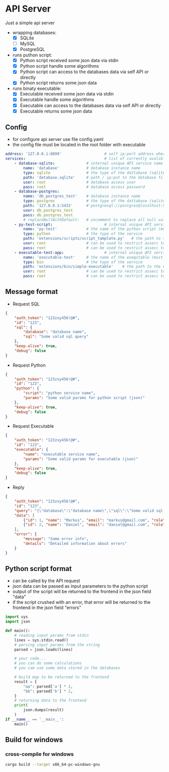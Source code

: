# API Server

Just a simple api server

- wrapping databases:
  - [x] SQLite
  - [ ] MySQL
  - [x] PostgreSQL
- runs puthon script:
  - [x] Python script received some json data via stdin
  - [x] Python script handle some algorithms
  - [x] Python script can access to the databases data via self API or directly
  - [x] Python script returns some json data
- runs binaty executable:
  - [x] Executable received some json data via stdin
  - [x] Executable handle some algorithms
  - [x] Executable can access to the databases data via self API or directly
  - [x] Executable returns some json data

## Config

- for configure api server use file config.yaml
- the config file must be located in the root folder with executable

```yaml
address: '127.0.0.1:8899'                   # self ip:port address where API service will be alvalible
services:                                   # list of currently avalible API services
    - database-sqlite:              # internal unique API service name
        name: 'database'            # database instance name
        type: sqlite                # the type of the dattabase (sqlite/postgres/mysql)
        path: 'database.sqlite'     # path / ip:pot to the database file / host 
        user: root                  # database access user
        pass: root                  # database access password
    - database-postgres:
        name: 'db_postgres_test'    # database instance name
        type: postgres              # the type of the dattabase (sqlite/postgres/mysql)
        path: '127.0.0.1:5432'      #'postgresql://postgres@localhost:5433' 
        user: db_postgres_test
        pass: db_postgres_test
        # replaceNullWithDefault:   # uncomment to replace all null values received from the database with default walue
    - py-test-script:                       # internal unique API service name
        name: 'py-test'             # the name of the python script (must be specified in the API request, field 'path')
        type: python                # the type of the service
        path: 'extensions/scripts/script_tamplate.py'   # the path to the python script file
        user: root                  # can be used to restrict assecc to the python script
        pass: root                  # can be used to restrict assecc to the python script
    - executable-test-app:                  # internal unique API service name
        name: 'executable-test'     # the name of the exequtable (must be specified in the API request, field 'path')
        type: bin                   # the type of the service
        path: 'extensions/bin/simple-executable'    # the path to the extension exequtable file
        user: root                  # can be used to restrict assecc to the python script
        pass: root                  # can be used to restrict assecc to the python script
```

## Message format

- Request SQL

```json
{
    "auth_token": "123zxy456!@#",
    "id": "123",
    "sql": {
        "database": "database name",
        "sql": "Some valid sql query"
    },
    "keep-alive": true,
    "debug": false
}
```

- Request Python

```json
{
    "auth_token": "123zxy456!@#",
    "id": "123",
    "python": {
        "script": "python service name",
        "params": "Some valid params for python script (json)"
    },
    "keep-alive": true,
    "debug": false
}
```

- Request Executable

```json
{
    "auth_token": "123zxy456!@#",
    "id": "123",
    "executable": {
        "name": "executable service name",
        "params": "Some valid params for executable (json)"
    },
    "keep-alive": true,
    "debug": false
}
```

- Reply

```json
{
    "auth_token": "123zxy456!@#",
    "id": "123",
    "query": "{\"database\":\"database name\",\"sql\":\"Some valid sql query\"}",       - if "debug" is true in the request
    "data": [
        {"id": 1, "name": "Markus", "email": "markus@gmail.com", "role": "customer", "created": "2023-10-29T22:18:23.977900"}, 
        {"id": 2, "name": "Daniel", "email": "daniel@gmail.com", "role": "customer", "created": "2023-10-29T22:18:23.977900"}
    ],
    "error": {
        "message": "Some error info",
        "details": "Detailed information about errors"                                  - if "debug" is true in the request
    }
}
```

## Python script format

- can be called by the API request
- json data can be passed as input parameters to the python script
- output of the script will be returned to the frontend in the json field "data"
- if the script crushed with an error, that error will be returned to the frontend in the json field "errors"

```python
import sys
import json

def main():
    # reading input params from stdin
    lines = sys.stdin.read()
    # parsing input params from the string
    parsed = json.loads(lines)

    # your code...
    # you can do some calculations
    # you cam use some data stored in the databases

    # build map to be returned to the frontend
    result = {
        "aa": parsed['a'] * 2,
        "bb": parsed['b'] * 2,
    }
    # returning data to the frontend
    print(
        json.dumps(result)
    )
if __name__ == '__main__':
    main()
```

## Build for windows

### cross-compile for windows

```bash
cargo build --target x86_64-pc-windows-gnu
```
